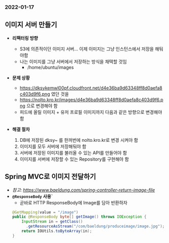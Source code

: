 ### 2022-01-17

## 이미지 서버 만들기
- **리팩터링 방향**
    - S3에 의존적이던 이미지 서버... 이제 이미지는 그냥 인스턴스에서 저장을 해둬야함
    - 나는 이미지를 그냥 서버에서 저장하는 방식을 채택할 것임
        - /home/ubuntu/images

- **문제 상황**
    - https://dksykemwl00pf.cloudfront.net/d4e36ba9d63348ff8d0aefa8c403d9f6.png 였던 것을
    - https://nolto.kro.kr/images/d4e36ba9d63348ff8d0aefa8c403d9f6.png 으로 변경해야 함
    - 피드에 올릴 이미지 + 유저 프로필 이미지까지 다음과 같은 방향으로 변경해야 함

- **해결 절차**
    1. DB에 저장된 dksy~ 를 한꺼번에 nolto.kro.kr로 변경 시켜야 함
    2. 이미지를 모두 서버에 저장해둬야 함
    3. 서버에 저장된 이미지를 불러올 수 있는 API를 만들어야 함
    4. 이미지를 서버에 저장할 수 있는 Repository를 구현해야 함

## Spring MVC로 이미지 전달하기
- *참고: https://www.baeldung.com/spring-controller-return-image-file*
- **`@ResponseBody` 사용`**
    - 곧바로 HTTP ResponseBody에 Image를 담아 반환하자
    ```java
    @GetMapping(value = "/image")
    public @ResponseBody byte[] getImage() throws IOException {
        InputStream in = getClass()
          .getResourceAsStream("/com/baeldung/produceimage/image.jpg");
        return IOUtils.toByteArray(in);
    }
    ```

